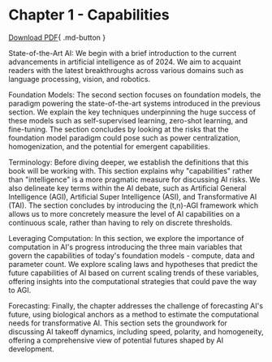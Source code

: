 # Chapter 1 - Capabilities

[Download PDF]( https://drive.google.com/file/d/10fO4qjxHX3OiNnafNlp5nvF-9nLW8TOt/view?usp=sharing){ .md-button }

State-of-the-Art AI: We begin with a brief introduction to the current advancements in artificial intelligence as of 2024. We aim to acquaint readers with the latest breakthroughs across various domains such as language processing, vision, and robotics.

Foundation Models: The second section focuses on foundation models, the paradigm powering the state-of-the-art systems introduced in the previous section. We explain the key techniques underpinning the huge success of these models such as self-supervised learning, zero-shot learning, and fine-tuning. The section concludes by looking at the risks that the foundation model paradigm could pose such as power centralization, homogenization, and the potential for emergent capabilities.

Terminology: Before diving deeper, we establish the definitions that this book will be working with. This section explains why "capabilities" rather than "intelligence" is a more pragmatic measure for discussing AI risks. We also delineate key terms within the AI debate, such as Artificial General Intelligence (AGI), Artificial Super Intelligence (ASI), and Transformative AI (TAI). The section concludes by introducing the (t,n)-AGI framework which allows us to more concretely measure the level of AI capabilities on a continuous scale, rather than having to rely on discrete thresholds.

Leveraging Computation: In this section, we explore the importance of computation in AI's progress introducing the three main variables that govern the capabilities of today's foundation models - compute, data and parameter count. We explore scaling laws and hypotheses that predict the future capabilities of AI based on current scaling trends of these variables, offering insights into the computational strategies that could pave the way to AGI.

Forecasting: Finally, the chapter addresses the challenge of forecasting AI's future, using biological anchors as a method to estimate the computational needs for transformative AI. This section sets the groundwork for discussing AI takeoff dynamics, including speed, polarity, and homogeneity, offering a comprehensive view of potential futures shaped by AI development.

<!--

mermaid_chapter_1.md

-->
